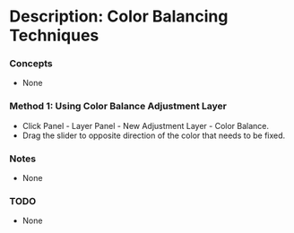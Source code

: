 # Description: Color Balancing Techniques

### Concepts
* None

### Method 1: Using Color Balance Adjustment Layer
* Click Panel - Layer Panel - New Adjustment Layer - Color Balance.
* Drag the slider to opposite direction of the color that needs to be fixed.

### Notes
* None

### TODO
* None
